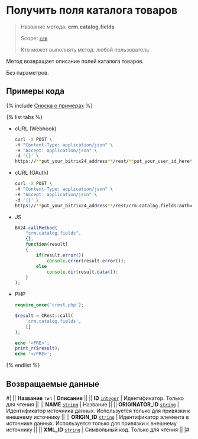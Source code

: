 # Получить поля каталога товаров

> Название метода: **crm.catalog.fields**
>
> Scope: [`crm`](../../../scopes/permissions.md)
>
> Кто может выполнять метод: любой пользователь

Метод возвращает описание полей каталога товаров.

Без параметров.

## Примеры кода

{% include [Сноска о примерах](../../../../_includes/examples.md) %}

{% list tabs %}

- cURL (Webhook)

    ```bash
    curl -X POST \
    -H "Content-Type: application/json" \
    -H "Accept: application/json" \
    -d '{}' \
    https://**put_your_bitrix24_address**/rest/**put_your_user_id_here**/**put_your_webhook_here**/crm.catalog.fields
    ```

- cURL (OAuth)

    ```bash
    curl -X POST \
    -H "Content-Type: application/json" \
    -H "Accept: application/json" \
    -d '{}' \
    https://**put_your_bitrix24_address**/rest/crm.catalog.fields?auth=**put_access_token_here**
    ```

- JS

    ```js
    BX24.callMethod(
        "crm.catalog.fields",
        {},
        function(result)
        {
            if(result.error())
                console.error(result.error());
            else
                console.dir(result.data());
        }
    );
    ```

- PHP

    ```php
    require_once('crest.php');

    $result = CRest::call(
        'crm.catalog.fields',
        []
    );

    echo '<PRE>';
    print_r($result);
    echo '</PRE>';
    ```

{% endlist %}

## Возвращаемые данные

#|
|| **Название**
`тип` | **Описание** ||
|| **ID** 
[`integer`](../../../data-types.md) | Идентификатор. Только для чтения ||
|| **NAME** 
[`string`](../../../data-types.md) | Название ||
|| **ORIGINATOR_ID** 
[`string`](../../../data-types.md) | Идентификатор источника данных. Используется только для привязки к внешнему источнику ||
|| **ORIGIN_ID** 
[`string`](../../../data-types.md) | Идентификатор элемента в источнике данных. Используется только для привязки к внешнему источнику ||
|| **XML_ID** 
[`string`](../../../data-types.md) | Символьный код. Только для чтения ||
|#